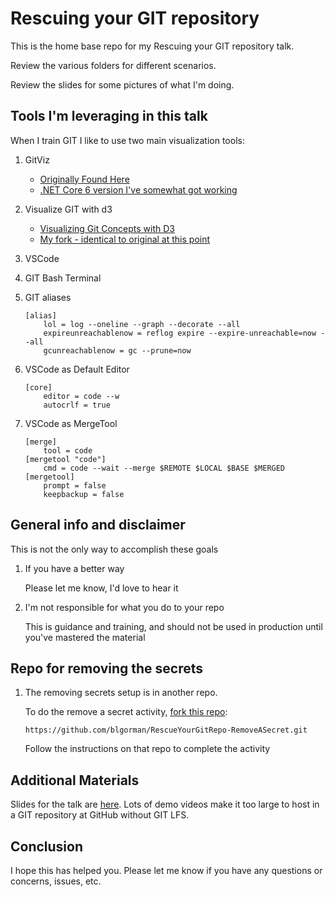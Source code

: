 # Rescuing your GIT repository

This is the home base repo for my Rescuing your GIT repository talk.

Review the various folders for different scenarios.

Review the slides for some pictures of what I'm doing.

## Tools I'm leveraging in this talk

When I train GIT I like to use two main visualization tools:

1. GitViz

    - [Originally Found Here](https://github.com/Readify/GitViz) 
    - [.NET Core 6 version I've somewhat got working](https://github.com/blgorman/GitViz/tree/netcore2023)

1. Visualize GIT with d3

    - [Visualizing Git Concepts with D3](https://onlywei.github.io/explain-git-with-d3/)
    - [My fork - identical to original at this point](https://blgorman.github.io/explain-git-with-d3/)

1. VSCode
1. GIT Bash Terminal
1. GIT aliases

    ```text
    [alias]
        lol = log --oneline --graph --decorate --all
        expireunreachablenow = reflog expire --expire-unreachable=now --all
        gcunreachablenow = gc --prune=now
    ```  
1. VSCode as Default Editor

    ```text
    [core]
        editor = code --w
        autocrlf = true
    ```  

1. VSCode as MergeTool

    ```text
    [merge]
        tool = code
    [mergetool "code"]
        cmd = code --wait --merge $REMOTE $LOCAL $BASE $MERGED
    [mergetool]
        prompt = false
        keepbackup = false
    ```  

## General info and disclaimer

This is not the only way to accomplish these goals

1. If you have a better way

    Please let me know, I'd love to hear it

1. I'm not responsible for what you do to your repo

    This is guidance and training, and should not be used in production until you've mastered the material

## Repo for removing the secrets

1. The removing secrets setup is in another repo. 

    To do the remove a secret activity, [fork this repo](https://github.com/blgorman/RescueYourGitRepo-RemoveASecret.git):

    ```https
    https://github.com/blgorman/RescueYourGitRepo-RemoveASecret.git
    ```  

    Follow the instructions on that repo to complete the activity

## Additional Materials

Slides for the talk are [here](https://talkimages.blob.core.windows.net/rescuegit/RescueGit.pptx).  Lots of demo videos make it too large to host in a GIT repository at GitHub without GIT LFS.

## Conclusion

I hope this has helped you.  Please let me know if you have any questions or concerns, issues, etc.
